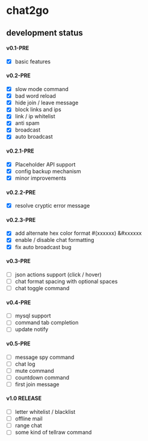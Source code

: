 # chat2go

## development status

#### v0.1-PRE
- [x] basic features

#### v0.2-PRE
- [x] slow mode command
- [x] bad word reload
- [x] hide join / leave message
- [x] block links and ips
- [x] link / ip whitelist
- [x] anti spam
- [x] broadcast
- [x] auto broadcast

#### v0.2.1-PRE
- [x] Placeholder API support
- [x] config backup mechanism
- [x] minor improvements

#### v0.2.2-PRE
- [x] resolve cryptic error message

#### v0.2.3-PRE
- [x] add alternate hex color format #(xxxxxx) &#xxxxxx
- [x] enable / disable chat formatting
- [x] fix auto broadcast bug

#### v0.3-PRE
- [ ] json actions support (click / hover)
- [ ] chat format spacing with optional spaces
- [ ] chat toggle command

#### v0.4-PRE
- [ ] mysql support
- [ ] command tab completion
- [ ] update notify

#### v0.5-PRE
- [ ] message spy command
- [ ] chat log
- [ ] mute command
- [ ] countdown command
- [ ] first join message

#### v1.0 RELEASE
- [ ] letter whitelist / blacklist
- [ ] offline mail
- [ ] range chat
- [ ] some kind of tellraw command
